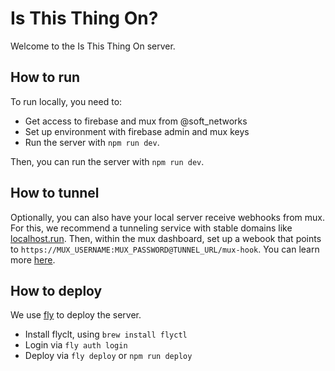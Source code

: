 # Is This Thing On?

Welcome to the Is This Thing On server. 

## How to run 
To run locally, you need to:
- Get access to firebase and mux from @soft_networks
- Set up environment with firebase admin and mux keys
- Run the server with `npm run dev`. 

Then, you can run the server with `npm run dev`. 

## How to tunnel
Optionally, you can also have your local server receive webhooks from mux. For this, we recommend a tunneling service with stable domains like [localhost.run](https://localhost.run).  Then, within the mux dashboard, set up a webook that points to `https://MUX_USERNAME:MUX_PASSWORD@TUNNEL_URL/mux-hook`. You can learn more [here](https://docs.mux.com/core/listen-for-webhooks). 


## How to deploy

We use [fly](https://fly.io/) to deploy the server. 
- Install flyclt, using `brew install flyctl`
- Login via `fly auth login`
- Deploy via `fly deploy` or `npm run deploy`
